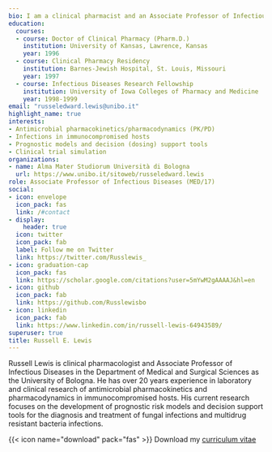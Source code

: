 ```yaml
---
bio: I am a clinical pharmacist and an Associate Professor of Infectious Diseases in the Department of Medical and Surgical Sciences as the University of Bologna. I have over 20 years experience in laboratory and clinical research of antimicrobial pharmacokinetics and pharmacodynamics in immunocompromised hosts. My current research focuses on the development of prognostic risk models and decision support tools for the diagnosis and treatment of fungal infections and multidrug resistant bacteria.
education:
  courses:
  - course: Doctor of Clinical Pharmacy (Pharm.D.) 
    institution: University of Kansas, Lawrence, Kansas
    year: 1996
  - course: Clinical Pharmacy Residency
    institution: Barnes-Jewish Hospital, St. Louis, Missouri
    year: 1997
  - course: Infectious Diseases Research Fellowship
    institution: University of Iowa Colleges of Pharmacy and Medicine
    year: 1998-1999
email: "russeledward.lewis@unibo.it"
highlight_name: true
interests:
- Antimicrobial pharmacokinetics/pharmacodynamics (PK/PD)
- Infections in immunocompromised hosts
- Prognostic models and decision (dosing) support tools
- Clinical trial simulation
organizations:
- name: Alma Mater Studiorum Università di Bologna
  url: https://www.unibo.it/sitoweb/russeledward.lewis
role: Associate Professor of Infectious Diseases (MED/17)
social:
- icon: envelope
  icon_pack: fas
  link: /#contact
- display:
    header: true
  icon: twitter
  icon_pack: fab
  label: Follow me on Twitter
  link: https://twitter.com/Russlewis_
- icon: graduation-cap
  icon_pack: fas
  link: https://scholar.google.com/citations?user=5mYwM2gAAAAJ&hl=en
- icon: github
  icon_pack: fab
  link: https://github.com/Russlewisbo
- icon: linkedin
  icon_pack: fab
  link: https://www.linkedin.com/in/russell-lewis-64943589/
superuser: true
title: Russell E. Lewis
---
```


Russell Lewis is clinical pharmacologist and Associate Professor of Infectious Diseases in the Department of Medical and Surgical Sciences as the University of Bologna. He has over 20 years experience in laboratory and clinical research of antimicrobial pharmacokinetics and pharmacodynamics in immunocompromised hosts. His current research focuses on the development of prognostic risk models and decision support tools for the diagnosis and treatment of fungal infections and multidrug resistant bacteria infections.

{{< icon name="download" pack="fas" >}} Download my [curriculum vitae](https://russlewisbo.github.io/markdown-cv/)
